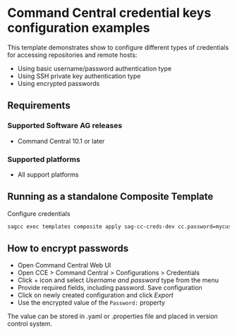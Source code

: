 # Command Central credential keys configuration examples

This template demonstrates show to configure different types of credentials
for accessing repositories and remote hosts:

* Using basic username/password authentication type
* Using SSH private key authentication type
* Using encrypted passwords

## Requirements

### Supported Software AG releases

* Command Central 10.1 or later

### Supported platforms

* All support platforms

## Running as a standalone Composite Template

Configure credentials

```bash
sagcc exec templates composite apply sag-cc-creds-dev cc.password=mycustompass --sync-job --wait 20 -c 5
```

## How to encrypt passwords

* Open Command Central Web UI
* Open CCE > Command Central > Configurations > Credentials
* Click + icon and select *Username and password* type from the menu
* Provide required fields, including password. Save configuration
* Click on newly created configuration and click *Export*
* Use the encrypted value of the `Password:` property

The value can be stored in .yaml or .properties file and placed in version control system.
